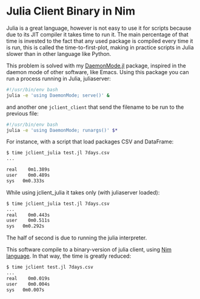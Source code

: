 # Julia Client Binary in Nim

Julia is a great language, however is not easy to use it for scripts because due
to its JIT compiler it takes time to run it. The main percentage of that time is
invested to the fact that any used package is compiled every time it is run,
this is called the time-to-first-plot, making in practice scripts in Julia
slower than in other language like Python.

This problem is solved with my
[DaemonMode.jl](https://github.com/dmolina/DaemonMode.jl) package, inspired in
the daemon mode of other software, like Emacs. Using this package you can run a
process running in Julia, juliaserver:

```sh
#!/usr/bin/env bash
julia -e 'using DaemonMode; serve()' &
```

and another one `jclient_client` that send the filename to be run to the previous
file:

```sh
#!/usr/bin/env bash
julia -e 'using DaemonMode; runargs()' $*
```

For instance, with a script that load packages CSV and DataFrame:

```sh
$ time jclient_julia test.jl 7days.csv 
...

real	0m1.389s
user	0m0.489s
sys   0m0.333s
```

While using jclient_julia it takes only (with juliaserver loaded):

```sh
$ time jclient_julia test.jl 7days.csv 
...
real	0m0.443s
user	0m0.511s
sys   0m0.292s
```

The half of second is due to running the julia interpreter. 

This software compile to a binary-version of julia client, using [Nim
language](https://nim-lang.org/). In that way, the time is greatly reduced:

```sh
$ time jclient test.jl 7days.csv
...
real	0m0.019s
user	0m0.004s
sys   0m0.007s
```

